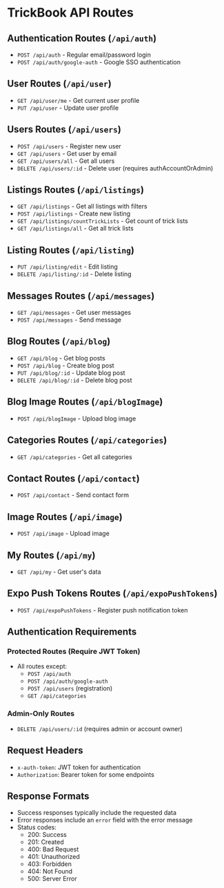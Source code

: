 # TrickBook API Routes

## Authentication Routes (`/api/auth`)

- `POST /api/auth` - Regular email/password login
- `POST /api/auth/google-auth` - Google SSO authentication

## User Routes (`/api/user`)

- `GET /api/user/me` - Get current user profile
- `PUT /api/user` - Update user profile

## Users Routes (`/api/users`)

- `POST /api/users` - Register new user
- `GET /api/users` - Get user by email
- `GET /api/users/all` - Get all users
- `DELETE /api/users/:id` - Delete user (requires authAccountOrAdmin)

## Listings Routes (`/api/listings`)

- `GET /api/listings` - Get all listings with filters
- `POST /api/listings` - Create new listing
- `GET /api/listings/countTrickLists` - Get count of trick lists
- `GET /api/listings/all` - Get all trick lists

## Listing Routes (`/api/listing`)

- `PUT /api/listing/edit` - Edit listing
- `DELETE /api/listing/:id` - Delete listing

## Messages Routes (`/api/messages`)

- `GET /api/messages` - Get user messages
- `POST /api/messages` - Send message

## Blog Routes (`/api/blog`)

- `GET /api/blog` - Get blog posts
- `POST /api/blog` - Create blog post
- `PUT /api/blog/:id` - Update blog post
- `DELETE /api/blog/:id` - Delete blog post

## Blog Image Routes (`/api/blogImage`)

- `POST /api/blogImage` - Upload blog image

## Categories Routes (`/api/categories`)

- `GET /api/categories` - Get all categories

## Contact Routes (`/api/contact`)

- `POST /api/contact` - Send contact form

## Image Routes (`/api/image`)

- `POST /api/image` - Upload image

## My Routes (`/api/my`)

- `GET /api/my` - Get user's data

## Expo Push Tokens Routes (`/api/expoPushTokens`)

- `POST /api/expoPushTokens` - Register push notification token

## Authentication Requirements

### Protected Routes (Require JWT Token)

- All routes except:
  - `POST /api/auth`
  - `POST /api/auth/google-auth`
  - `POST /api/users` (registration)
  - `GET /api/categories`

### Admin-Only Routes

- `DELETE /api/users/:id` (requires admin or account owner)

## Request Headers

- `x-auth-token`: JWT token for authentication
- `Authorization`: Bearer token for some endpoints

## Response Formats

- Success responses typically include the requested data
- Error responses include an `error` field with the error message
- Status codes:
  - 200: Success
  - 201: Created
  - 400: Bad Request
  - 401: Unauthorized
  - 403: Forbidden
  - 404: Not Found
  - 500: Server Error
